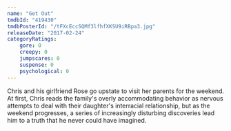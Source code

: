```yaml
---
name: "Get Out"
tmdbId: "419430"
tmdbPosterId: "/tFXcEccSQMf3lfhfXKSU9iRBpa3.jpg"
releaseDate: "2017-02-24"
categoryRatings:
    gore: 0
    creepy: 0
    jumpscares: 0
    suspense: 0
    psychological: 0
---
```

Chris and his girlfriend Rose go upstate to visit her parents for the weekend. At first, Chris reads the family's overly accommodating behavior as nervous attempts to deal with their daughter's interracial relationship, but as the weekend progresses, a series of increasingly disturbing discoveries lead him to a truth that he never could have imagined.
